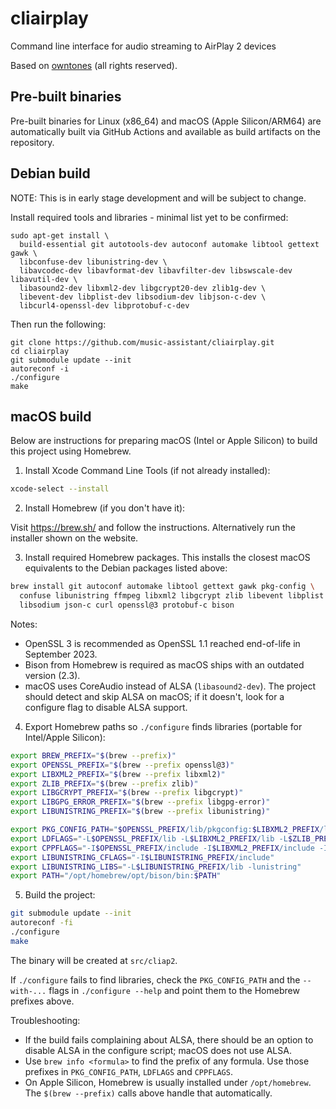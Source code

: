 # cliairplay

Command line interface for audio streaming to AirPlay 2 devices

Based on [owntones](https://github.com/owntone/owntone-server) (all rights reserved).

## Pre-built binaries

Pre-built binaries for Linux (x86_64) and macOS (Apple Silicon/ARM64) are automatically built via GitHub Actions and available as build artifacts on the repository.

## Debian build

NOTE: This is in early stage development and will be subject to change.

Install required tools and libraries - minimal list yet to be confirmed:

```
sudo apt-get install \
  build-essential git autotools-dev autoconf automake libtool gettext gawk \
  libconfuse-dev libunistring-dev \
  libavcodec-dev libavformat-dev libavfilter-dev libswscale-dev libavutil-dev \
  libasound2-dev libxml2-dev libgcrypt20-dev zlib1g-dev \
  libevent-dev libplist-dev libsodium-dev libjson-c-dev \
  libcurl4-openssl-dev libprotobuf-c-dev
```

Then run the following:

```
git clone https://github.com/music-assistant/cliairplay.git
cd cliairplay
git submodule update --init
autoreconf -i
./configure
make
```

## macOS build

Below are instructions for preparing macOS (Intel or Apple Silicon) to build this project using Homebrew.

1. Install Xcode Command Line Tools (if not already installed):

```zsh
xcode-select --install
```

2. Install Homebrew (if you don't have it):

Visit https://brew.sh/ and follow the instructions. Alternatively run the installer shown on the website.

3. Install required Homebrew packages. This installs the closest macOS equivalents to the Debian packages listed above:

```zsh
brew install git autoconf automake libtool gettext gawk pkg-config \
  confuse libunistring ffmpeg libxml2 libgcrypt zlib libevent libplist \
  libsodium json-c curl openssl@3 protobuf-c bison
```

Notes:

- OpenSSL 3 is recommended as OpenSSL 1.1 reached end-of-life in September 2023.
- Bison from Homebrew is required as macOS ships with an outdated version (2.3).
- macOS uses CoreAudio instead of ALSA (`libasound2-dev`). The project should detect and skip ALSA on macOS; if it doesn't, look for a configure flag to disable ALSA support.

4. Export Homebrew paths so `./configure` finds libraries (portable for Intel/Apple Silicon):

```zsh
export BREW_PREFIX="$(brew --prefix)"
export OPENSSL_PREFIX="$(brew --prefix openssl@3)"
export LIBXML2_PREFIX="$(brew --prefix libxml2)"
export ZLIB_PREFIX="$(brew --prefix zlib)"
export LIBGCRYPT_PREFIX="$(brew --prefix libgcrypt)"
export LIBGPG_ERROR_PREFIX="$(brew --prefix libgpg-error)"
export LIBUNISTRING_PREFIX="$(brew --prefix libunistring)"

export PKG_CONFIG_PATH="$OPENSSL_PREFIX/lib/pkgconfig:$LIBXML2_PREFIX/lib/pkgconfig:$ZLIB_PREFIX/lib/pkgconfig:$LIBGCRYPT_PREFIX/lib/pkgconfig:$LIBGPG_ERROR_PREFIX/lib/pkgconfig:$PKG_CONFIG_PATH"
export LDFLAGS="-L$OPENSSL_PREFIX/lib -L$LIBXML2_PREFIX/lib -L$ZLIB_PREFIX/lib -L$LIBGCRYPT_PREFIX/lib -L$LIBGPG_ERROR_PREFIX/lib"
export CPPFLAGS="-I$OPENSSL_PREFIX/include -I$LIBXML2_PREFIX/include -I$ZLIB_PREFIX/include -I$LIBGCRYPT_PREFIX/include -I$LIBGPG_ERROR_PREFIX/include"
export LIBUNISTRING_CFLAGS="-I$LIBUNISTRING_PREFIX/include"
export LIBUNISTRING_LIBS="-L$LIBUNISTRING_PREFIX/lib -lunistring"
export PATH="/opt/homebrew/opt/bison/bin:$PATH"
```

5. Build the project:

```zsh
git submodule update --init
autoreconf -fi
./configure
make
```

The binary will be created at `src/cliap2`.

If `./configure` fails to find libraries, check the `PKG_CONFIG_PATH` and the `--with-...` flags in `./configure --help` and point them to the Homebrew prefixes above.

Troubleshooting:

- If the build fails complaining about ALSA, there should be an option to disable ALSA in the configure script; macOS does not use ALSA.
- Use `brew info <formula>` to find the prefix of any formula. Use those prefixes in `PKG_CONFIG_PATH`, `LDFLAGS` and `CPPFLAGS`.
- On Apple Silicon, Homebrew is usually installed under `/opt/homebrew`. The `$(brew --prefix)` calls above handle that automatically.
